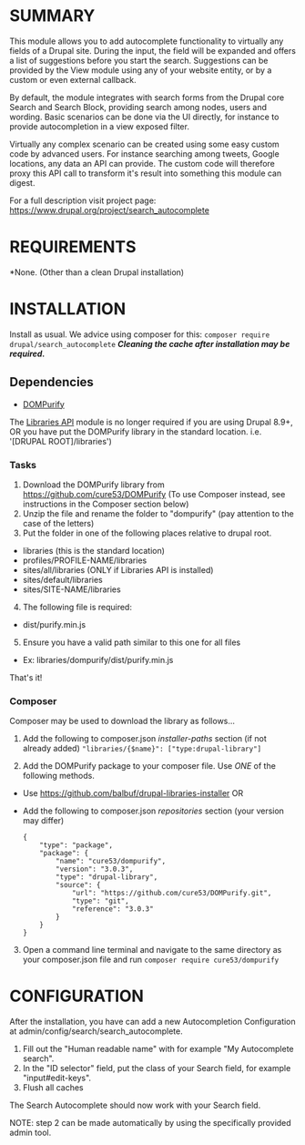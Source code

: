 # SUMMARY

This module allows you to add autocomplete functionality to virtually any fields of a Drupal site. During the input, the field will be expanded and offers a list of suggestions before you start the search.
Suggestions can be provided by the View module using any of your website entity, or by a custom or even external callback.

By default, the module integrates with search forms from the Drupal core Search and Search Block, providing search among nodes, users and wording.
Basic scenarios can be done via the UI directly, for instance to provide autocompletion in a view exposed filter.

Virtually any complex scenario can be created using some easy custom code by advanced users. For instance searching among tweets, Google locations, any data an API can provide.
The custom code will therefore proxy this API call to transform it's result into something this module can digest.

For a full description visit project page: https://www.drupal.org/project/search_autocomplete

# REQUIREMENTS

*None. (Other than a clean Drupal installation)

# INSTALLATION

Install as usual. We advice using composer for this:
`composer require drupal/search_autocomplete`
**_Cleaning the cache after installation may be required._**

## Dependencies

- [DOMPurify](https://github.com/cure53/DOMPurify)

The [Libraries API](http://drupal.org/project/libraries) module is no longer required if you are using Drupal 8.9+,
OR you have put the DOMPurify library in the standard location. i.e. '[DRUPAL ROOT]/libraries')

### Tasks

1. Download the DOMPurify library from
   https://github.com/cure53/DOMPurify
   (To use Composer instead, see instructions in the Composer section below)
2. Unzip the file and rename the folder to "dompurify" (pay attention to the
   case of the letters)
3. Put the folder in one of the following places relative to drupal root.
- libraries (this is the standard location)
- profiles/PROFILE-NAME/libraries
- sites/all/libraries (ONLY if Libraries API is installed)
- sites/default/libraries
- sites/SITE-NAME/libraries
4. The following file is required:
- dist/purify.min.js
5. Ensure you have a valid path similar to this one for all files
- Ex: libraries/dompurify/dist/purify.min.js

That's it!

### Composer

Composer may be used to download the library as follows...

1. Add the following to composer.json _installer-paths_ section
   (if not already added)
   `
   "libraries/{$name}": ["type:drupal-library"]
   `

2. Add the DOMPurify package to your composer file. Use _ONE_ of the
   following methods.
* Use https://github.com/balbuf/drupal-libraries-installer
  OR
* Add the following to composer.json _repositories_ section
  (your version may differ)

      {
          "type": "package",
          "package": {
              "name": "cure53/dompurify",
              "version": "3.0.3",
              "type": "drupal-library",
              "source": {
                  "url": "https://github.com/cure53/DOMPurify.git",
                  "type": "git",
                  "reference": "3.0.3"
              }
          }
      }

3. Open a command line terminal and navigate to the same directory as your
   composer.json file and run
   `
   composer require cure53/dompurify
   `

#  CONFIGURATION

After the installation, you have can add a new Autocompletion Configuration at admin/config/search/search_autocomplete.

1. Fill out the "Human readable name" with for example "My Autocomplete search".
2. In the "ID selector" field, put the class of your Search field, for example "input#edit-keys".
3. Flush all caches

The Search Autocomplete should now work with your Search field.

NOTE: step 2 can be made automatically by using the specifically provided admin tool.
